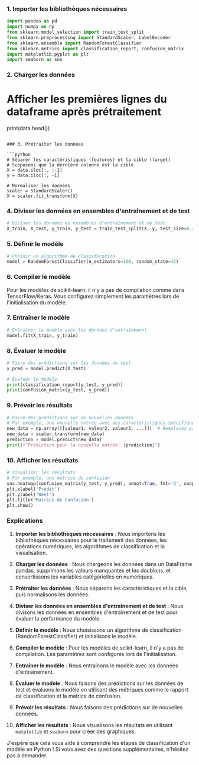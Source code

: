### 1. Importer les bibliothèques nécessaires

```python
import pandas as pd
import numpy as np
from sklearn.model_selection import train_test_split
from sklearn.preprocessing import StandardScaler, LabelEncoder
from sklearn.ensemble import RandomForestClassifier
from sklearn.metrics import classification_report, confusion_matrix
import matplotlib.pyplot as plt
import seaborn as sns
```

### 2. Charger les données



 
# Afficher les premières lignes du dataframe après prétraitement
print(data.head())
```

### 3. Prétraiter les données

```python
# Séparer les caractéristiques (features) et la cible (target)
# Supposons que la dernière colonne est la cible
X = data.iloc[:, :-1]
y = data.iloc[:, -1]

# Normaliser les données
scaler = StandardScaler()
X = scaler.fit_transform(X)
```

### 4. Diviser les données en ensembles d'entraînement et de test

```python
# Diviser les données en ensembles d'entraînement et de test
X_train, X_test, y_train, y_test = train_test_split(X, y, test_size=0.2, random_state=42)
```

### 5. Définir le modèle

```python
# Choisir un algorithme de classification
model = RandomForestClassifier(n_estimators=100, random_state=42)
```

### 6. Compiler le modèle

Pour les modèles de scikit-learn, il n'y a pas de compilation comme dans TensorFlow/Keras. Vous configurez simplement les paramètres lors de l'initialisation du modèle.

### 7. Entraîner le modèle

```python
# Entraîner le modèle avec les données d'entraînement
model.fit(X_train, y_train)
```

### 8. Évaluer le modèle

```python
# Faire des prédictions sur les données de test
y_pred = model.predict(X_test)

# Évaluer le modèle
print(classification_report(y_test, y_pred))
print(confusion_matrix(y_test, y_pred))
```

### 9. Prévoir les résultats

```python
# Faire des prédictions sur de nouvelles données
# Par exemple, une nouvelle entrée avec des caractéristiques spécifiques
new_data = np.array([[valeur1, valeur2, valeur3, ...]])  # Remplacez par les valeurs réelles
new_data = scaler.transform(new_data)
prediction = model.predict(new_data)
print(f"Prédiction pour la nouvelle entrée: {prediction}")
```

### 10. Afficher les résultats

```python
# Visualiser les résultats
# Par exemple, une matrice de confusion
sns.heatmap(confusion_matrix(y_test, y_pred), annot=True, fmt='d', cmap='Blues')
plt.xlabel('Prédit')
plt.ylabel('Réel')
plt.title('Matrice de Confusion')
plt.show()
```

### Explications

1. **Importer les bibliothèques nécessaires** : Nous importons les bibliothèques nécessaires pour le traitement des données, les opérations numériques, les algorithmes de classification et la visualisation.

2. **Charger les données** : Nous chargeons les données dans un DataFrame pandas, supprimons les valeurs manquantes et les doublons, et convertissons les variables catégorielles en numériques.

3. **Prétraiter les données** : Nous séparons les caractéristiques et la cible, puis normalisons les données.

4. **Diviser les données en ensembles d'entraînement et de test** : Nous divisons les données en ensembles d'entraînement et de test pour évaluer la performance du modèle.

5. **Définir le modèle** : Nous choisissons un algorithme de classification (RandomForestClassifier) et initialisons le modèle.

6. **Compiler le modèle** : Pour les modèles de scikit-learn, il n'y a pas de compilation. Les paramètres sont configurés lors de l'initialisation.

7. **Entraîner le modèle** : Nous entraînons le modèle avec les données d'entraînement.

8. **Évaluer le modèle** : Nous faisons des prédictions sur les données de test et évaluons le modèle en utilisant des métriques comme le rapport de classification et la matrice de confusion.

9. **Prévoir les résultats** : Nous faisons des prédictions sur de nouvelles données.

10. **Afficher les résultats** : Nous visualisons les résultats en utilisant `matplotlib` et `seaborn` pour créer des graphiques.

J'espère que cela vous aide à comprendre les étapes de classification d'un modèle en Python ! Si vous avez des questions supplémentaires, n'hésitez pas à demander.



